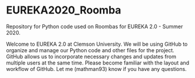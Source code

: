 # EUREKA2020_Roomba
Repository for Python code used on Roombas for EUREKA 2.0 - Summer 2020.

Welcome to EUREKA 2.0 at Clemson University. We will be using GitHub to organize and manage our Python code and other files for the project. GitHub allows us to incorporate necessary changes and updates from multiple users at the same time. Please become familiar with the layout and workflow of GitHub. Let me (mathman93) know if you have any questions.
